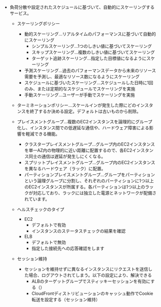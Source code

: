 - 負荷分散や設定されたスケジュールに基づいて、自動的にスケーリングするサービス。
    - スケーリングポリシー
        - 動的スケーリング…リアルタイムのパフォーマンスに基づいて自動的にスケーリング
            - シンプルスケーリング…1つのしきい値に基づいてスケーリング
            - スキップスケーリング…複数のしきい値に基づいてスケーリング
            - ターゲット追跡スケーリング…指定した目標値になるようにスケーリング
        - 予測スケーリング…過去のパフォーマンスデータから未来のリソース需要を予測し、最適なリソース数になるようにスケーリング
        - スケジュールに基づいたスケーリング…スケジュールした日時に1回のみ、または定期的なスケジュールでスケーリングを実施
        - 手動スケーリング…ユーザーが手動でスケーリングを実施
    - ターミネーションポリシー…スケールインが発生した際にどのインスタンスを終了するか決める設定。デフォルトは古いものから削除。
    - プレイスメントグループ…複数のEC2インスタンスを論理的にグループ化し、インスタンス間での低遅延な通信や、ハードウェア障害による影響を軽減できる機能。
        - クラスタープレイスメントグループ…グループ内のEC2インスタンスを単一AZ内の物理的に近い距離に配置するので、各EC2インスタンス同士の通信は遅延が発生しにくくなる。
        - スプリットプレイスメントグループ…グループ内のEC2インスタンスを異なるハードウェア（ラック）に配置。
        - パーティションプレイスメントグループ…グループをパーティションという論理グループに分割し、それぞれのパーティションに1つ以上のEC2インスタンスが所属する。各パーティションは1つ以上のラックが対応しており、ラックには独立した電源とネットワークが配備されています。
    - ヘルスチェックのタイプ
        - EC2
            - デフォルトで有効
            - インスタンスのステータスチェックの結果を確認
        - ELB
            - デフォルトで無効
            - 指定した接続先への応答確認をします

	- セッション維持
		- セッションを維持せずに異なるインスタンスにリクエストを送信した場合、ログアウトされてしまう。以下の設定により、解決できる
			- ALBのターゲットグループでスティッキーセッションを有効にする（）
			- CloudFrontディストリビューションのキャッシュ動作でCookie転送を設定する（セッション維持）